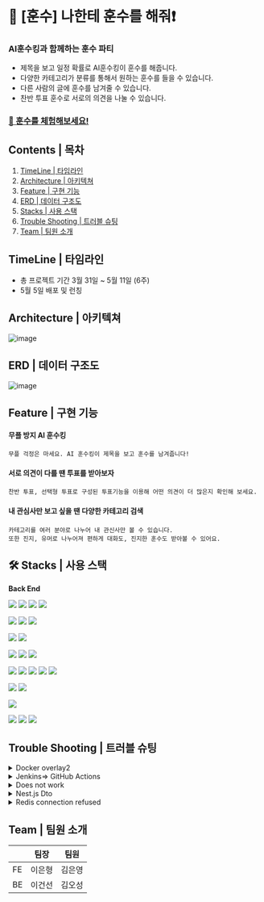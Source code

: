 
# 🔔 [훈수] 나한테 훈수를 해줘❗

###  AI훈수킹과 함께하는 훈수 파티


- 제목을 보고 일정 확률로 AI훈수킹이 훈수를 해줍니다.
- 다양한 카테고리가 분류를 통해서 원하는 훈수를 들을 수 있습니다.
- 다른 사람의 글에 훈수를 남겨줄 수 있습니다.
- 찬반 투표 훈수로 서로의 의견을 나눌 수 있습니다.

### [📌 훈수를 체험해보세요!](https://hoonsoo.net/)  

## Contents | 목차
1. [TimeLine | 타임라인](#-timeline-|-타임라인)
2. [Architecture | 아키텍쳐](#-architecture-|-아키텍쳐)
3. [Feature | 구현 기능](#-feature-|-구현-기능)
4. [ERD | 데이터 구조도](#-erd-|-데이터-구조도)
5. [Stacks | 사용 스택](#-stacks-|-사용-스택)
6. [Trouble Shooting | 트러블 슈팅](#-trouble-shooting-|-트러블-슈팅)
8. [Team | 팀원 소개](#-who-made-it-|-팀원-소개)

## TimeLine | 타임라인
- 총 프로젝트 기간 3월 31일 ~ 5월 11일 (6주)
- 5월 5일 배포 및 런칭

## Architecture | 아키텍쳐

![image](https://github.com/project-group8/newJeans/assets/124944568/0f4594fb-0540-4268-ac0e-ec099b9d8b43)


## ERD | 데이터 구조도
![image](https://github.com/project-group8/newJeans/assets/124944568/41b4c883-d66c-4feb-943e-af435d5979aa)

## Feature | 구현 기능

#### 무플 방지 AI 훈수킹
  ```
  무플 걱정은 마세요. AI 훈수킹이 제목을 보고 훈수를 남겨줍니다!
  ```
#### 서로 의견이 다를 땐 투표를 받아보자
  ```
  찬반 투표, 선택형 투표로 구성된 투표기능을 이용해 어떤 의견이 더 많은지 확인해 보세요.
  ```
#### 내 관심사만 보고 싶을 땐 다양한 카테고리 검색
  ```
  카테고리를 여러 분야로 나누어 내 관신사만 볼 수 있습니다.
  또한 진지, 유머로 나누어져 편하게 대화도, 진지한 훈수도 받아볼 수 있어요.
  ```

## 🛠️ Stacks | 사용 스택

**Back End**

<img src="https://img.shields.io/badge/TYPESCRIPT-3178C6?style=for-the-badge&logo=Typescript&logoColor=black"> <img src="https://img.shields.io/badge/nestjs-E0234E?style=for-the-badge&logo=nestjs&logoColor=white"> <img src="https://img.shields.io/badge/NODE.JS-339933?style=for-the-badge&logo=NODE.JS&logoColor=black"> <img src="https://img.shields.io/badge/EXPRESS-000000?style=for-the-badge&logo=Express&logoColor=white">

<img src="https://img.shields.io/badge/redis-DC382D?style=for-the-badge&logo=redis&logoColor=white"> <img src="https://img.shields.io/badge/MYSQL-4479A1?style=for-the-badge&logo=MYSQL&logoColor=white"> <img src="https://img.shields.io/badge/SEQUELIZE-52B0E7?style=for-the-badge&logo=SEQUELIZE&logoColor=white"> 

<img src="https://img.shields.io/badge/AMAZON S3-569A31?style=for-the-badge&logo=AMAZON S3&logoColor=white"> <img src="https://img.shields.io/badge/AMAZON EC2-ff9900?style=for-the-badge&logo=AMAZON EC2&logoColor=white">

<img src="https://img.shields.io/badge/jenkins-D24939?style=for-the-badge&logo=jenkins&logoColor=white"> <img src="https://img.shields.io/badge/githubactions-2088FF?style=for-the-badge&logo=githubactions&logoColor=white"> <img src="https://img.shields.io/badge/docker-2496ED?style=for-the-badge&logo=docker&logoColor=white">

<img src="https://img.shields.io/badge/openai-412991?style=for-the-badge&logo=openai&logoColor=white"> <img src="https://img.shields.io/badge/MULTER-F46519?style=for-the-badge&logo=MULTER&logoColor=white"> <img src="https://img.shields.io/badge/AXIOS-5A29E4?style=for-the-badge&logo=AXIOS&logoColor=white"> <img src="https://img.shields.io/badge/PM2-2B037A?style=for-the-badge&logo=PM2&logoColor=white"> <img src="https://img.shields.io/badge/NGINX-009639?style=for-the-badge&logo=NGINX&logoColor=white">

<img src="https://img.shields.io/badge/jest-C21325?style=for-the-badge&logo=jest&logoColor=white"> <img src="https://img.shields.io/badge/amazoncloudwatch-FF4F8B?style=for-the-badge&logo=amazoncloudwatch&logoColor=white">

<img src="https://img.shields.io/badge/JWT-000000?style=for-the-badge&logo=JSON Web Tokens&logoColor=white"> 

<img src="https://img.shields.io/badge/slack-4A154B?style=for-the-badge&logo=slack&logoColor=white"> <img src="https://img.shields.io/badge/Github-181717?style=for-the-badge&logo=GITHUB&logoColor=white"> <img src="https://img.shields.io/badge/VISUAL STUDIO CODE-007ACC?style=for-the-badge&logo=VISUAL STUDIO CODE&logoColor=white">

## Trouble Shooting | 트러블 슈팅
<details><summary>Docker overlay2</summary>
1. **[문제점]** Server2가 CD 과정중에 용량 부족으로 실패하는 에러가 발생했다.
2. 우리팀 서버는 EC2 프리티어를 사용하고있다.
3. EC2 프리티어의 용량이 8GB 밖에 되지 않기 때문에 백업 버전관리를 서버에서 직접하지 않고 도커 허브를 통해서 하고 있었다.
4. jenkins를 통해서 CI/CD결과를 받아보고 서버의 남은 용량이 5% 밖에 남지 않았다는 것을 인지하게 되었다. 직접 확인해 보니 정말로 5%밖에 남지 않았다.
    
    ![제목 없음-2.png](https://s3-us-west-2.amazonaws.com/secure.notion-static.com/96417542-fe7d-452f-8726-a4bd97ecaab7/%EC%A0%9C%EB%AA%A9_%EC%97%86%EC%9D%8C-2.png)
    
5. workflow에서 이전 버전의 container 및 image의 삭제를 자동화 해놓은상황이었기 때문에 서버에 직접 접속해서 남아있는 구버전의 container와 image가 남아있는지 명령어로 확인했다.
6. 하지만 구버전의 image와 container는 존재하지 않았다.
    
    ![2.png](https://s3-us-west-2.amazonaws.com/secure.notion-static.com/7d0ec07d-11b4-4ef0-8f4d-9af3162cc3d0/2.png)
    
7. 확인해 보니 /var/lib/docker/overlay2 경로에서 많은 용량을 차지하고 있는 것을 발견했다.
    
    ![KakaoTalk_20230506_172942323.png](https://s3-us-west-2.amazonaws.com/secure.notion-static.com/8432d0a6-ab10-412a-bc91-936cd7d68492/KakaoTalk_20230506_172942323.png)
    
8. **[해결 방법]** 문제를 찾아보니 /var/lib/docker/overlay2 가 용량이 큰 경우 diff/tmp 에 컨테이너 내부 파일구조 변경 사항들이 과도하게 쌓였기 때문이라고 한다. 이 파일은 삭제해도 동작에 큰 문제가 생기지 않는다고 한다.
    1. Docker 컨테이너의 작동원리는 여러 개의 레이어로 구성된 이미지를 기반으로 실행된다.
    2. 각 레이어는 독립적인 파일 시스템을 가지는데 이러한 레이어들을 효율적으로 관리하고 겹치게 하기 위해 Docker는 스토리지 드라이버를 사용한다.
    3. 이번에 문제가 된 overlay2 스토리지 드라이버는 Linux의 OverlayFS 기능을 활용한다.
    4. 이 기능은 OverlayFS는 여러 개의 디렉토리를 하나의 디렉토리처럼 겹치게 하여 사용할 수 있는 유니온 파일 시스템인데. 이를 통해 컨테이너가 실행되는 동안 기존 레이어에 변경사항이 발생하면, 해당 변경사항만을 새로운 레이어에 저장한다.
    5. 이렇게 변경된 내용만 새 레이어에 저장하는 전략을 Copy-on-Write(CoW)라고 한다.
9. 정크 레이어들을 정리 후에 원활하게 동작한다.
</details>

<details><summary>Jenkins⇒ GitHub Actions</summary>
**[문제점]** Nest.js build를 못버티는 ***Jenkins*** EC2 프리티어 서버

1. node.js express를 사용할 때는 문제가 없었다.
2. 하지만 Nest.js로 마이그레이션을 마치고 테스트하자 CI/CD가 이루어지지 않았다.
3. Nest.js의 빌드 과정에서 멈추는 문제가 발생했다. EC2 서버를 살펴보니 cpu 사용량 99.7%에 달했다.
4. Docker의 이미지를 만들때 node 알파인 버전을 사용하면 빌드시에 필요한 메모리가 조금이라도 줄어들지 않을까 생각했는데 효과가 없었다.
5. 왜 빌드 과정에서만 멈추는지 궁금해서 조사해봤다.
6. NestJS는 TypeScript를 기반으로 하는 프레임워크다. TypeScript는 JavaScript의 상위 집합이며, 브라우저와 Node.js에서 기본적으로 이해할 수 없는 구문을 사용하기 때문에 NestJS 애플리케이션을 실행하기 전에는 TypeScript 코드를 JavaScript로 변환하는 빌드 과정이 필요하다는 것을 깨달았다.
7. 이때문에 node.js express에서는 문제가 없었지만 Nest.js에서는 빌드 과정에 문제가 발생했던것
8. 결국 TypeScript의 JavaScript 컴파일시에 근본적인 해결법은 램을 늘리는 것이었고 1GB를 제공하는 t2에서 2GB를 제공하는 t3.small로 티어를 올렸다.
9.  그리고 Dockerfile에서 멀티 스테이지 빌드를 사용했다. 젠킨스 서버에서 빌드를 마친 이미지를 올림으로써 다른 서버에서는 빌드를 할 필요가 없게 만들었다.
10. 성공은 했지만 프로젝트의 크기에 비해서 CI/CD에 소모되는 시간값이 컸다. 그리고 이것마저도 빌드의 안정성이 보장되지 않았고 빌드에 실패하는 경우가 대부분이었다. 
    
    ![3. jenkins.png](https://s3-us-west-2.amazonaws.com/secure.notion-static.com/c77f490f-011b-4099-9205-a7b8fdfa8fde/3._jenkins.png)
    

**[해결 방법]** 돌고 돌아 ***GitHub Actions*** 써야한다. 그리고 ******버리기 아까운 ***Jenkins*** EC2서버

1. 멘토님과 상담에서 이러한 고민을 질문했고, 근본적인 해결법은 EC2 서버의 사양을 늘리는 것이었다.
2. 만약에 ***Jenkins*** EC2서버가 터지면 어떻게 해결할 것이냐는 질문을 던지셨다.
3. Unstable Program을 신용 할 수 없었고 기존의 ***Jenkins*** 에서 ***GitHub Actions***으로 CI/CD를 옮기기로 결정했다.
4. ***GitHub Actions***에서 제공하는 컴퓨터 스펙은 2-core CPU, 7 GB of RAM memory, 14 GB of SSD disk space로 기존의 ***Jenkins*** EC2서버를 상회했다. 비용적인 측면에서도 공개 repo의 경우 무료다.
5. 이미 구성이 끝나있는 ***Jenkins*** 서버를 버리기는 아까워서 ***Jenkins***에 헬스 체크 기능을 부여했다.
6. ***Jenkins*** EC2서버의 선언적 파이프 라인 코드를 변경해서 main에 merge가 발생할 때, 각각 배포서버의 저장공간, docker image, docker container 상태를 확인하고 슬랙으로 정보를 보내는 임무로 변경했다. 
- ***Jenkins*** 선언적 파이프라인을 변경한 코드 일부
    
    ![Jenkins_Trans.png](https://s3-us-west-2.amazonaws.com/secure.notion-static.com/7a99818a-0d4e-451e-bcb0-f39e6e008565/Jenkins_Trans.png)
    
- 서버의 health를 확인하는 ***Jenkins***
    
    ![Jenkins_slack.png](https://s3-us-west-2.amazonaws.com/secure.notion-static.com/4ae74c22-fcd3-472b-b3f1-bb57d0aef102/Jenkins_slack.png)
    

**[결과]** ***GitHub Actions***을 이용한 ******CI/CD결과

1. 압도적인 성능개선 효과가 있었다. build 발생시 메모리 부족으로 build가 되지 않던 불안정한 배포 상태가 해결되었고 배포 시간도 5배 이상 줄어들었다.
</details>

<details><summary>Does not work</summary>
### 데이터 베이스에 자동으로 더미 데이터 채우기

1. **[문제점]** prisma migration시에 발생하는 데이터 테이블 drop문제를 해결해야 하는데 근본적인 해결책을 찾기까지 시간이 오래걸릴 것으로 예상함.
2. 자동으로 seed를 생성하면 아래와 같은 3가지 이점이 있을 것으로 기대함
    1. prisma migration시에 발생하는 데이터 테이블 drop문제를 해결해야한다. 테스트를 할 때마다 많은 데이터가 drop 될 것이다. 그때마다 drop되는 데이터를 빠르게 채워 줄 수 있음
    2. 데이터 베이스에 자동으로 seed 데이터를 채워 줌으로써 클라이언트에서 많은 테스트가능.
    3. 수작업으로 이루어 졌던 데이터 베이스 더미데이터 추가 작업를 자동화 함으로써 시간 비용을 줄일 수 있을 것을 기대.

### 생성

![https://velog.velcdn.com/images/lom/post/dfc8a68b-f960-4fae-91fb-10a751a19bb3/image.png](https://velog.velcdn.com/images/lom/post/dfc8a68b-f960-4fae-91fb-10a751a19bb3/image.png)

### 실행되지 않는 경우

**1. [문제점]** **유니크 옵션이 설정되어있는 컬럼이 존재한다.**

**[해결 방법]**

첫 cli실행 -> 재실행시 실패함

유니크 컬럼에 입력되는 벨류를 수정해서 유니크 컬럼이 겹치지 않게 해줘야한다.

**2. [문제점]** **테이블 간에 관계 설정이 되어있는 경우**

**[해결 방법]**

관계설정이 되어있는 테이블의 데이터를 먼저 생성하고 그 후에 가져와서 붙여준다. 예를 들어서 CardPost와 User간에 userIdx로 관계 설정이 되어있다면 User에서 userIdx를 찾아와서 붙인다.
  ```javascript
  	...

async function main() {
 [...Array.from(Array(30).keys())].forEach(async (item) => {
   const test = await client.users.findFirst({ select: { userIdx: true } });
   const { userIdx } = test;

   const data = {
     postIdx: uuidv4(),
     userIdx: userIdx,

	...
  ```
</details>

<details><summary>Nest.js Dto</summary>
- 아래와같이 클래스로 정의된 Dto <"Data Transfer Object"> 가 존재
- 코드 실행시 Dto로 정의 된 값만 가져오기를 기대함.
- **[문제점]** 그러나 모든 BODY를 가져오는 문제 발생함.
- Dto가 존재하는데 모든 BODY를 가져오면 지정한 프로퍼티만 가져온다는 Dto의 의미가 희석되지 않나 생각이 들었다.
    
    ```javascript
    export class CardPostsDto {
      @IsNotEmpty()
      maincategory: string;
    
      @IsNotEmpty()
      category: string;
    
      @IsNotEmpty()
      @IsNumber()
      splitNumber: number;
    
      @IsNotEmpty()
      @IsNumber()
      splitPageNumber: number;
    }
    
    export class CardPostsPageNation extends PickType(CardPostsDto, [
      'category',
      'maincategory',
    ]) {}
    
    export class UpdateCatAgeDto extends PickType(CardPostsDto, [
      'splitPageNumber',
    ]) {}
    ```
    
- 아래는 위 Dto를 적용한 코드와 실행 결과입니다.
    
    ```javascript
    @Post('test')
      @UsePipes(ValidationPipe)
      async testPageNation(
        @Query()
        cardPostsPageNation: CardPostsPageNation,
        @Body()
        updateCatAgeDto: UpdateCatAgeDto,
      ) {
    		// return 값은 Dto로 지정한 프로퍼티만 가져오기를 기대함
        return { updateCatAgeDto, cardPostsPageNation };
      }
    ```
    
    ```javascript
    // 실행 결과
    {
        "updateCatAgeDto": {
            "maincategory": "maincategory111",
            "category": "sgsdgsd",
            "splitNumber": "11", // 의도하지 않은 값
            "splitPageNumber": 11, // 의도하지 않은 값
            "badprop": "11" // 의도하지 않은 값
        },
        "cardPostsPageNation": {
            "maincategory": "유머", // 의도하지 않은 값
            "category": "스포츠", // 의도하지 않은 값
            "splitNumber": "3", // 의도하지 않은 값
            "splitPageNumber": "2",
            "badquery": "242" // 의도하지 않은 값
        }
    }
    ```
    

# 시도 해본 것

### 파라미터는 어떻게 동작하고 있을까?

1. 문제의 파라미터를 가지고 와서 프로퍼티를 찍어보면 정의한 프로퍼티 2개가 들어있었다.
    
    ![Untitled](https://s3-us-west-2.amazonaws.com/secure.notion-static.com/2e57de03-83d2-4740-b328-3fb4318c2780/Untitled.png)
    
2. 의도 하지않은 값 badprop을 출력해 보려고 하니 오류가 발생한다.
    
    ![Untitled](https://s3-us-west-2.amazonaws.com/secure.notion-static.com/93e36544-d7ac-4f83-8f4d-7f679c9de27c/Untitled.png)
    

---

### 파라미터를 이용해서 실제로 배열을 생성한다면 결과가 다르지 않을까?

1.  배열에 직접 입력해서 create
2. 결과에 변화가 없었다.
    
    ![Untitled](https://s3-us-west-2.amazonaws.com/secure.notion-static.com/51fea7d7-970f-40de-8705-9ea9a7824370/Untitled.png)
    
    ![Untitled](https://s3-us-west-2.amazonaws.com/secure.notion-static.com/6de913e0-f107-4e90-8680-9e4ac5ea1627/Untitled.png)
    

---

### 혹시 개념을 잘못 알고 있는 것일까?

1. 타입 체크는 아니지만 express에서 비슷하게 테스트 해보았다.
2. 일반 클래스와 빈 클래스 생성
    
    ![Untitled](https://s3-us-west-2.amazonaws.com/secure.notion-static.com/4ffd3e76-90ec-424a-aeff-0d533f3ed47f/Untitled.png)
    
    ![Untitled](https://s3-us-west-2.amazonaws.com/secure.notion-static.com/0084fd12-ca88-412e-9c25-8536afb0863f/Untitled.png)
    
    ![Untitled](https://s3-us-west-2.amazonaws.com/secure.notion-static.com/715fb94c-22f7-4c6a-8dee-b27cf096fc47/Untitled.png)
    
3. 결과
    
    ![Untitled](https://s3-us-west-2.amazonaws.com/secure.notion-static.com/218ba5f0-a3a2-4520-9f32-46ab659ba007/Untitled.png)
    

지금 겪고 있는 문제와 완전히 동일해 보였다. 

- 클래스로 정의된 값만 출력 되기를 기대함
- 그러나 생성자를 만들 때 모든 req.body 인자를 입력 받는다.
- 생성자의 프로퍼티를 확인해 보면 내가 의도한 프로퍼티만 확인 된다.

1. 가설
    1. @Body()는 모든 req.Body를 인자로 가지고 오는 것이다.
    2. Dto는 근본적으로 class로 구성되어 있다.
    3. 따라서 Body 인자를 <cardPostsPageNation : CardPostsPageNation> 타입으로 정의했어도. **정의 되지 않은 프로퍼티의 입력은 자유로울 것이다.** 
        1. 의문 : 그렇다면 런타임 중에 입력된 프로퍼티는 참조 할 수 없는걸까? class에 정의 되지 않아서 메모리에 식별자가 등록되지 않았기 때문에 제외 되는 것인가?
    4. 그렇다면 파라미터로 인자가 들어올 때, 인자의 타입체크 및 class-validator는 작동하지 않는걸까?
    - 가설 d. 테스트
        
        ```javascript
        // 테스트를 위한 설정
        ...
        @IsNotEmpty()
          maincategory: string;
        @IsNotEmpty()
          @IsNumber()
          splitPageNumber: number;
        ...
        
        // 테스트를 위해서 maincategory 프로퍼티 추가
        export class UpdateCatAgeDto extends PickType(CardPostsDto, [
          'maincategory',
          'splitPageNumber',
        ]) {}
        ```
        
        ```javascript
        // splitPageNumber 제거 후 입력 
        {
          "maincategory": "maincategory111",
          "category": "sgsdgsd",
          "splitNumber": "dgd",
        
           "badprop" : "11"
        }
        
        // 출력
        "message": [
                "splitPageNumber must be a number conforming to the specified constraints",
                "splitPageNumber should not be empty"
            ],
        ```
        
        ```javascript
        // splitPageNumber에 String 입력 
        {
          "maincategory": "maincategory111",
          "category": "sgsdgsd",
          "splitNumber": "dgd",
          "splitPageNumber": "not Num",
           "badprop" : "11"
        }
        
        // 출력
        "message": [
                "splitPageNumber must be a number conforming to the specified constraints"
            ],
        ```
        
        ```javascript
        // @IsNumber() 제거 후 입력
        {
          "maincategory": 121,
          "category": "sgsdgsd",
          "splitNumber": "dgd",
          "splitPageNumber": "sgsdg",
            "badprop" : "11"
        }
        
        // 출력
        "updateCatAgeDto": {
                "maincategory": 121,
                "category": "sgsdgsd",
                "splitNumber": "dgd",
                "splitPageNumber": "sgsdg",
                "badprop": "11"
            },
        ```
        
    
    테스트 결과
    
    - class안에서 선언된 타입은 class가 type을 체크하지 못하고 전부 받아들였다.
    - 그러나 class-validator를 사용한 부분은 인자를 확인하고 틀릴 경우 오류를 내보냈다.
    
    # **[해결 방법]**
    
    ```
    
    app.useGlobalPipes(
      new ValidationPipe({
        transform: true,
        whitelist: true, // dto에서 명시한 데이터아니면 무시
      }),
    );
    
    ```
    
    화이트 리스트가 true가 아니어서 문제였음
</details>

<details><summary>Redis connection refused</summary>
- 포트 설정 확인
    - 6379 기본 redis 포트 확인 → 다음 단계로 진행
- 방화벽 설정 확인
    - EC2 보안그룹, iptables 확인 6379 port open 확인 → 다음 단계로 진행
- redis 설치 확인
    - EC2 ubuntu계정 redis-server 명령어 실행 → 설치됨 → docker 컨테이너 확인 → 설치 안됨
- docker 컨테이너 redis 설치
    
    apt-get update -y
    apt install redis-server -y
    redis-server --daemonize ye
</details>

## Team | 팀원 소개

|  | 팀장 | 팀원 |
|--------|--------|--------|
| FE | 이은형 | 김은영 |
| BE | 이건선 | 김오성 |











<br/>




